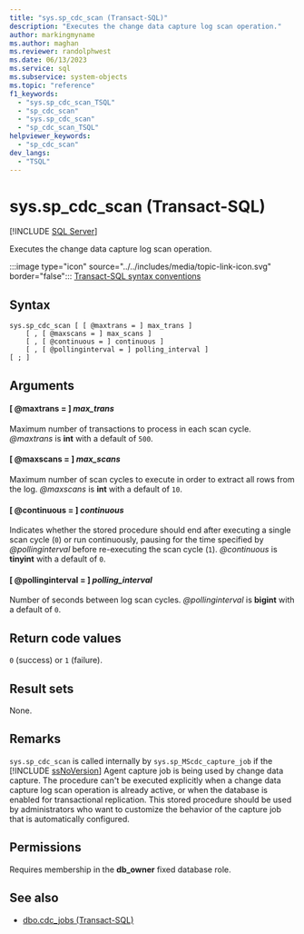 ```yaml
---
title: "sys.sp_cdc_scan (Transact-SQL)"
description: "Executes the change data capture log scan operation."
author: markingmyname
ms.author: maghan
ms.reviewer: randolphwest
ms.date: 06/13/2023
ms.service: sql
ms.subservice: system-objects
ms.topic: "reference"
f1_keywords:
  - "sys.sp_cdc_scan_TSQL"
  - "sp_cdc_scan"
  - "sys.sp_cdc_scan"
  - "sp_cdc_scan_TSQL"
helpviewer_keywords:
  - "sp_cdc_scan"
dev_langs:
  - "TSQL"
---
```

# sys.sp_cdc_scan (Transact-SQL)

[!INCLUDE [SQL Server](../../includes/applies-to-version/sqlserver.md)]

Executes the change data capture log scan operation.

:::image type="icon" source="../../includes/media/topic-link-icon.svg" border="false"::: [Transact-SQL syntax conventions](../../t-sql/language-elements/transact-sql-syntax-conventions-transact-sql.md)

## Syntax

```syntaxsql
sys.sp_cdc_scan [ [ @maxtrans = ] max_trans ]
    [ , [ @maxscans = ] max_scans ]
    [ , [ @continuous = ] continuous ]
    [ , [ @pollinginterval = ] polling_interval ]
[ ; ]
```

## Arguments

#### [ @maxtrans = ] *max_trans*

Maximum number of transactions to process in each scan cycle. *@maxtrans* is **int** with a default of `500`.

#### [ @maxscans = ] *max_scans*

Maximum number of scan cycles to execute in order to extract all rows from the log. *@maxscans* is **int** with a default of `10`.

#### [ @continuous = ] *continuous*

Indicates whether the stored procedure should end after executing a single scan cycle (`0`) or run continuously, pausing for the time specified by *@pollinginterval* before re-executing the scan cycle (`1`). *@continuous* is **tinyint** with a default of `0`.

#### [ @pollinginterval = ] *polling_interval*

Number of seconds between log scan cycles. *@pollinginterval* is **bigint** with a default of `0`.

## Return code values

`0` (success) or `1` (failure).

## Result sets

None.

## Remarks

`sys.sp_cdc_scan` is called internally by `sys.sp_MScdc_capture_job` if the [!INCLUDE [ssNoVersion](../../includes/ssnoversion-md.md)] Agent capture job is being used by change data capture. The procedure can't be executed explicitly when a change data capture log scan operation is already active, or when the database is enabled for transactional replication. This stored procedure should be used by administrators who want to customize the behavior of the capture job that is automatically configured.

## Permissions

Requires membership in the **db_owner** fixed database role.

## See also

- [dbo.cdc_jobs (Transact-SQL)](../system-tables/dbo-cdc-jobs-transact-sql.md)
